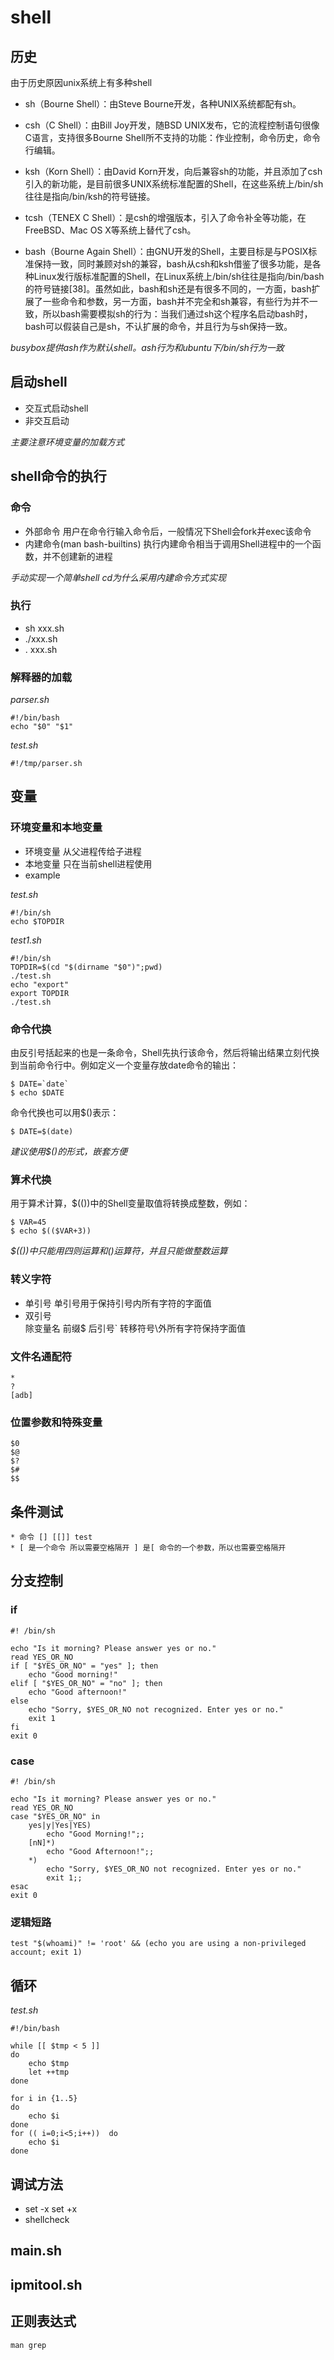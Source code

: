 # shell 

## 历史
由于历史原因unix系统上有多种shell
* sh（Bourne Shell）：由Steve Bourne开发，各种UNIX系统都配有sh。

* csh（C Shell）：由Bill Joy开发，随BSD UNIX发布，它的流程控制语句很像C语言，支持很多Bourne Shell所不支持的功能：作业控制，命令历史，命令行编辑。

* ksh（Korn Shell）：由David Korn开发，向后兼容sh的功能，并且添加了csh引入的新功能，是目前很多UNIX系统标准配置的Shell，在这些系统上/bin/sh往往是指向/bin/ksh的符号链接。

* tcsh（TENEX C Shell）：是csh的增强版本，引入了命令补全等功能，在FreeBSD、Mac OS X等系统上替代了csh。

* bash（Bourne Again Shell）：由GNU开发的Shell，主要目标是与POSIX标准保持一致，同时兼顾对sh的兼容，bash从csh和ksh借鉴了很多功能，是各种Linux发行版标准配置的Shell，在Linux系统上/bin/sh往往是指向/bin/bash的符号链接[38]。虽然如此，bash和sh还是有很多不同的，一方面，bash扩展了一些命令和参数，另一方面，bash并不完全和sh兼容，有些行为并不一致，所以bash需要模拟sh的行为：当我们通过sh这个程序名启动bash时，bash可以假装自己是sh，不认扩展的命令，并且行为与sh保持一致。

*busybox提供ash作为默认shell。ash行为和ubuntu下/bin/sh行为一致*

## 启动shell

* 交互式启动shell
* 非交互启动

*主要注意环境变量的加载方式*

## shell命令的执行

### 命令
* 外部命令
	用户在命令行输入命令后，一般情况下Shell会fork并exec该命令
* 内建命令(man bash-builtins)
	执行内建命令相当于调用Shell进程中的一个函数，并不创建新的进程

*手动实现一个简单shell*
*cd为什么采用内建命令方式实现*

### 执行

* sh xxx.sh
* ./xxx.sh
* . xxx.sh

### 解释器的加载
*parser.sh*
```shell
#!/bin/bash
echo "$0" "$1"
```
*test.sh*
```shell
#!/tmp/parser.sh 
```

## 变量

### 环境变量和本地变量
* 环境变量
	从父进程传给子进程
* 本地变量
	只在当前shell进程使用
* example

*test.sh*
```shell
#!/bin/sh
echo $TOPDIR
```
*test1.sh*
```shell 
#!/bin/sh
TOPDIR=$(cd "$(dirname "$0")";pwd)
./test.sh
echo "export"
export TOPDIR
./test.sh
```

### 命令代换
由反引号括起来的也是一条命令，Shell先执行该命令，然后将输出结果立刻代换到当前命令行中。例如定义一个变量存放date命令的输出：

	$ DATE=`date`
	$ echo $DATE
命令代换也可以用$()表示：

	$ DATE=$(date)
*建议使用$()的形式，嵌套方便*

### 算术代换
用于算术计算，$(())中的Shell变量取值将转换成整数，例如：

	$ VAR=45
	$ echo $(($VAR+3))
*$(())中只能用四则运算和()运算符，并且只能做整数运算*

### 转义字符
* 单引号
	单引号用于保持引号内所有字符的字面值	
* 双引号	
	除变量名 前缀$ 后引号` 转移符号\外所有字符保持字面值

### 文件名通配符  
	* 
	?
	[adb]

### 位置参数和特殊变量
	$0 
	$@ 
	$? 
	$# 
	$$

## 条件测试
	* 命令 [] [[]] test
	* [ 是一个命令 所以需要空格隔开 ] 是[ 命令的一个参数，所以也需要空格隔开

## 分支控制

### if 
```shell
#! /bin/sh

echo "Is it morning? Please answer yes or no."
read YES_OR_NO
if [ "$YES_OR_NO" = "yes" ]; then
	echo "Good morning!"
elif [ "$YES_OR_NO" = "no" ]; then
	echo "Good afternoon!"
else
  	echo "Sorry, $YES_OR_NO not recognized. Enter yes or no."
  	exit 1
fi
exit 0
```
### case 

```shell
#! /bin/sh

echo "Is it morning? Please answer yes or no."
read YES_OR_NO
case "$YES_OR_NO" in
	yes|y|Yes|YES)
  		echo "Good Morning!";;
	[nN]*)
  		echo "Good Afternoon!";;
	*)
  		echo "Sorry, $YES_OR_NO not recognized. Enter yes or no."
  		exit 1;;
esac
exit 0	
```

### 逻辑短路
	test "$(whoami)" != 'root' && (echo you are using a non-privileged account; exit 1)

## 循环

*test.sh*
```shell
#!/bin/bash

while [[ $tmp < 5 ]]
do
	echo $tmp
	let ++tmp
done

for i in {1..5}
do
	echo $i
done
for (( i=0;i<5;i++))  do
	echo $i
done 
```

## 调试方法

* set -x  set +x
* shellcheck

## main.sh
## ipmitool.sh

## 正则表达式
	man grep
